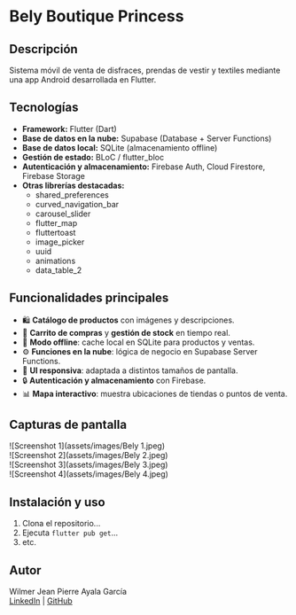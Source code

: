 # Bely Boutique Princess

## Descripción
Sistema móvil de venta de disfraces, prendas de vestir y textiles mediante una app Android desarrollada en Flutter.


## Tecnologías

- **Framework:** Flutter (Dart)  
- **Base de datos en la nube:** Supabase (Database + Server Functions)  
- **Base de datos local:** SQLite (almacenamiento offline)  
- **Gestión de estado:** BLoC / flutter_bloc  
- **Autenticación y almacenamiento:** Firebase Auth, Cloud Firestore, Firebase Storage  
- **Otras librerías destacadas:**  
  - shared_preferences  
  - curved_navigation_bar  
  - carousel_slider  
  - flutter_map  
  - fluttertoast  
  - image_picker  
  - uuid  
  - animations  
  - data_table_2  


## Funcionalidades principales

- 🛍️ **Catálogo de productos** con imágenes y descripciones.  
- 🛒 **Carrito de compras** y **gestión de stock** en tiempo real.  
- 🔄 **Modo offline**: cache local en SQLite para productos y ventas.  
- ⚙️ **Funciones en la nube**: lógica de negocio en Supabase Server Functions.  
- 📱 **UI responsiva**: adaptada a distintos tamaños de pantalla.  
- 🔒 **Autenticación y almacenamiento** con Firebase.  
- 📊 **Mapa interactivo**: muestra ubicaciones de tiendas o puntos de venta.  


## Capturas de pantalla

![Screenshot 1](assets/images/Bely 1.jpeg)  
![Screenshot 2](assets/images/Bely 2.jpeg)  
![Screenshot 3](assets/images/Bely 3.jpeg)  
![Screenshot 4](assets/images/Bely 4.jpeg)  

## Instalación y uso

1. Clona el repositorio...
2. Ejecuta `flutter pub get`...
3. etc.

## Autor

Wilmer Jean Pierre Ayala García  
[LinkedIn](https://linkedin.com/in/wilmer-ayala-garcia) | [GitHub](https://github.com/wiljean2001)
